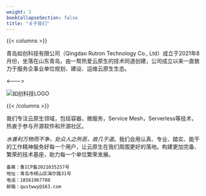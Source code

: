 ```yaml
---
weight: 3
bookCollapseSection: false
title: "关于我们"
---
```


{{< columns >}}

青岛如创科技有限公司（Qingdao Rutron Technology Co., Ltd）成立于2021年8月份，坐落在山东青岛，由一帮热爱云原生的技术同道创建，公司成立以来一直致力于服务企事业单位规划、建设、运维云原生生态。

<--->

![如创科技LOGO](/images/rutron-logo-xs.png)

{{< /columns >}}

我们专注云原生领域，包括容器，微服务，Service Mesh，Serverless等技术，热衷于参与开源软件和开源社区。

_水善利万物而不争，处众人之所恶，故几于道_。我们会用认真、专业、踏实、能干的工作精神服务好每一个用户，让云原生在我们周围更好的落地。构建更加完备、繁荣的技术基座，助力每一个单位繁荣发展。


```
备案：鲁ICP备2021035257号
地址：青岛市崂山区海尔路31号
电话：18561967780
邮箱：qustwwy@163.com
```
